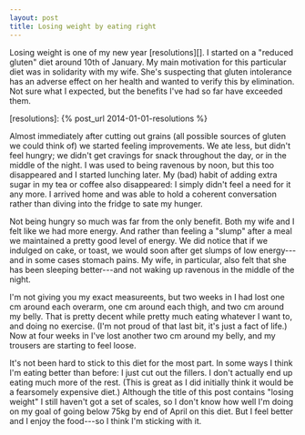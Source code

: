 ```yaml
---
layout: post
title: Losing weight by eating right
---
```


Losing weight is one of my new year [resolutions][]. I started on a
"reduced gluten" diet around 10th of January. My main motivation for
this particular diet was in solidarity with my wife. She's suspecting
that gluten intolerance has an adverse effect on her health and wanted
to verify this by elimination. Not sure what I expected, but the
benefits I've had so far have exceeded them.

[resolutions]: {% post_url 2014-01-01-resolutions %}

Almost immediately after cutting out grains (all possible sources of
gluten we could think of) we started feeling improvements. We ate
less, but didn't feel hungry; we didn't get cravings for snack
throughout the day, or in the middle of the night. I was used to being
ravenous by noon, but this too disappeared and I started lunching
later. My (bad) habit of adding extra sugar in my tea or coffee also
disappeared: I simply didn't feel a need for it any more. I arrived
home and was able to hold a coherent conversation rather than diving
into the fridge to sate my hunger.

Not being hungry so much was far from the only benefit. Both my wife
and I felt like we had more energy. And rather than feeling a "slump"
after a meal we maintained a pretty good level of energy. We did
notice that if we indulged on cake, or toast, we would soon after get
slumps of low energy---and in some cases stomach pains. My wife, in
particular, also felt that she has been sleeping better---and not
waking up ravenous in the middle of the night.

I'm not giving you my exact measureents, but two weeks in I had lost
one cm around each overarm, one cm around each thigh, and two cm
around my belly. That is pretty decent while pretty much eating
whatever I want to, and doing no exercise. (I'm not proud of that last
bit, it's just a fact of life.) Now at four weeks in I've lost another
two cm around my belly, and my trousers are starting to feel loose.

It's not been hard to stick to this diet for the most part. In some
ways I think I'm eating better than before: I just cut out the
fillers. I don't actually end up eating much more of the rest. (This
is great as I did initially think it would be a fearsomely expensive
diet.) Although the title of this post contains "losing weight" I
still haven't got a set of scales, so I don't know how well I'm doing
on my goal of going below 75kg by end of April on this diet. But I
feel better and I enjoy the food---so I think I'm sticking with it.
